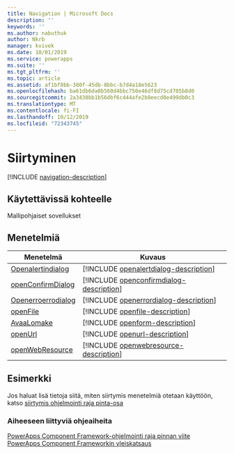 ```yaml
---
title: Navigation | Microsoft Docs
description: ''
keywords: ''
ms.author: nabuthuk
author: Nkrb
manager: kvivek
ms.date: 10/01/2019
ms.service: powerapps
ms.suite: ''
ms.tgt_pltfrm: ''
ms.topic: article
ms.assetid: af1bf8bb-380f-45db-8bbc-b7d4a18e5623
ms.openlocfilehash: ba61db6da0b560d4bbc750e46df8d75cd705b8d0
ms.sourcegitcommit: 2a3430bb1b56dbf6c444afe2b8eecd0e499db0c3
ms.translationtype: MT
ms.contentlocale: fi-FI
ms.lasthandoff: 10/12/2019
ms.locfileid: "72343745"
---
```

# <a name="navigation"></a>Siirtyminen

[!INCLUDE [navigation-description](includes/navigation-description.md)]

## <a name="available-for"></a>Käytettävissä kohteelle 

Mallipohjaiset sovellukset

## <a name="methods"></a>Menetelmiä

|Menetelmä | Kuvaus |
| ------|-------------|
|[Openalertindialog](navigation/openalertdialog.md)|[!INCLUDE [openalertdialog-description](navigation/includes/openalertdialog-description.md)]|
|[openConfirmDialog](navigation/openconfirmdialog.md)|[!INCLUDE [openconfirmdialog-description](navigation/includes/openconfirmdialog-description.md)]|
|[Openerroerrodialog](navigation/openerrordialog.md)|[!INCLUDE [openerrordialog-description](navigation/includes/openerrordialog-description.md)]|
|[openFile](navigation/openfile.md)|[!INCLUDE [openfile-description](navigation/includes/openfile-description.md)]|
|[AvaaLomake](navigation/openform.md)|[!INCLUDE [openform-description](navigation/includes/openform-description.md)]|
|[openUrl](navigation/openurl.md)|[!INCLUDE [openurl-description](navigation/includes/openurl-description.md)]|
|[openWebResource](navigation/openwebresource.md)|[!INCLUDE [openwebresource-description](navigation/includes/openwebresource-description.md)]|

## <a name="example"></a>Esimerkki

Jos haluat lisä tietoja siitä, miten siirtymis menetelmiä otetaan käyttöön, katso [siirtymis ohjelmointi raja pinta-osa](../sample-controls/navigation-api-control.md)

### <a name="related-topics"></a>Aiheeseen liittyviä ohjeaiheita

[PowerApps Component Framework-ohjelmointi raja pinnan viite](../reference/index.md)<br/>
[PowerApps Component Frameworkin yleiskatsaus](../overview.md)